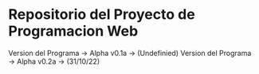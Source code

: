 # Repositorio del Proyecto de Programacion Web

Version del Programa → Alpha v0.1a → (Undefinied)
Version del Programa → Alpha v0.2a → (31/10/22)
